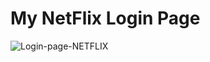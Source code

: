 <!DOCTYPE html>
<html lang="en">

<head>
    <meta charset="UTF-8">
    <meta name="viewport" content="width=device-width, initial-scale=1.0">
    <h1>My NetFlix Login Page</h1> 
</head>

<body>
       <img src="https://ibb.co/tYtk2Gs" alt="Login-page-NETFLIX">   
</body>
</html>
